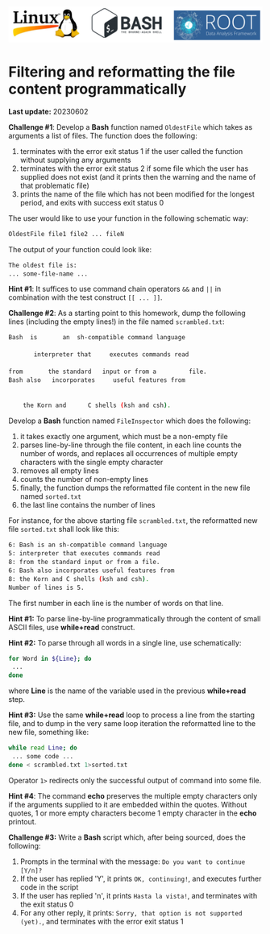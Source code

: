 ![](../Common_Figures/LinuxBashROOT_logos.png)

# Filtering and reformatting the file content programmatically

**Last update:** 20230602

**Challenge #1**: Develop a **Bash** function named ```OldestFile``` which takes as arguments a list of files. The function does the following:  

1. terminates with the error exit status 1 if the user called the function without supplying any arguments  
2. terminates with the error exit status 2 if some file which the user has supplied does not exist (and it prints then the warning and the name of that problematic file)   
3. prints the name of the file which has not been modified for the longest period, and exits with success exit status 0   

The user would like to use your function in the following schematic way:

```bash
OldestFile file1 file2 ... fileN
```
The output of your function could look like:
```bash
The oldest file is:
... some-file-name ...
```
**Hint #1**: It suffices to use command chain operators ```&&``` and ```||``` in combination with the test construct ```[[ ... ]]```.  




**Challenge #2**:  As a starting point to this homework, dump the following lines (including the empty lines!) in the file named ```scrambled.txt```:

```bash
Bash  is       an  sh-compatible command language 

       interpreter that     executes commands read 
        
from       the standard   input or from a         file.
Bash also   incorporates     useful features from 


    the Korn and      C shells (ksh and csh).
```

Develop a **Bash** function named ```FileInspector``` which does the following:

1. it takes exactly one argument, which must be a non-empty file
2. parses line-by-line through the file content, in each line counts the number of words, and replaces all occurrences of multiple empty characters with the single empty character
3. removes all empty lines
4. counts the number of non-empty lines
5. finally, the function dumps the reformatted file content in the new file named ```sorted.txt```
6. the last line contains the number of lines

For instance, for the above starting file ```scrambled.txt```, the reformatted new file ```sorted.txt``` shall look like this:

```bash
6: Bash is an sh-compatible command language
5: interpreter that executes commands read
8: from the standard input or from a file.
6: Bash also incorporates useful features from
8: the Korn and C shells (ksh and csh).
Number of lines is 5.
```

The first number in each line is the number of words on that line.

**Hint #1:** To parse line-by-line programmatically through the content of small ASCII files, use **while+read** construct.

**Hint #2:** To parse through all words in a single line, use schematically:

```bash
for Word in ${Line}; do
 ... 
done
```

where **Line** is the name of the variable used in the previous **while+read** step.

**Hint #3:** Use the same **while+read** loop to process a line from the starting file, and to dump in the very same loop iteration the reformatted line to the new file, something like:

```bash
while read Line; do
 ... some code ...
done < scrambled.txt 1>sorted.txt 
```

Operator ```1>``` redirects only the successful output of command into some file.

**Hint #4**: The command **echo** preserves the multiple empty characters only if the arguments supplied to it are embedded within the quotes. Without quotes, 1 or more empty characters become 1 empty character in the **echo** printout.



**Challenge #3:** Write a **Bash** script which, after being sourced, does the following:  

1. Prompts in the terminal with the message: ```Do you want to continue [Y/n]?```
2. If the user has replied 'Y', it prints ```OK, continuing!```, and executes further code in the script
3. If the user has replied 'n', it prints ```Hasta la vista!```, and terminates with the exit status 0
4. For any other reply, it prints: ```Sorry, that option is not supported (yet).```, and terminates with the error exit status 1